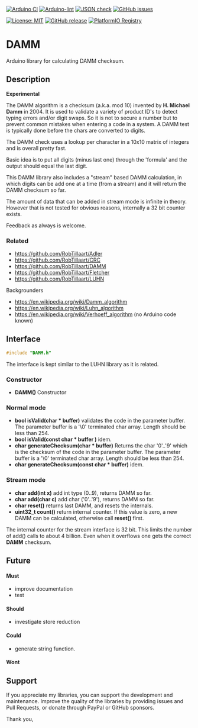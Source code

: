 
[![Arduino CI](https://github.com/RobTillaart/DAMM/workflows/Arduino%20CI/badge.svg)](https://github.com/marketplace/actions/arduino_ci)
[![Arduino-lint](https://github.com/RobTillaart/DAMM/actions/workflows/arduino-lint.yml/badge.svg)](https://github.com/RobTillaart/DAMM/actions/workflows/arduino-lint.yml)
[![JSON check](https://github.com/RobTillaart/DAMM/actions/workflows/jsoncheck.yml/badge.svg)](https://github.com/RobTillaart/DAMM/actions/workflows/jsoncheck.yml)
[![GitHub issues](https://img.shields.io/github/issues/RobTillaart/DAMM.svg)](https://github.com/RobTillaart/DAMM/issues)

[![License: MIT](https://img.shields.io/badge/license-MIT-green.svg)](https://github.com/RobTillaart/DAMM/blob/master/LICENSE)
[![GitHub release](https://img.shields.io/github/release/RobTillaart/DAMM.svg?maxAge=3600)](https://github.com/RobTillaart/DAMM/releases)
[![PlatformIO Registry](https://badges.registry.platformio.org/packages/robtillaart/library/DAMM.svg)](https://registry.platformio.org/libraries/robtillaart/DAMM)


# DAMM

Arduino library for calculating DAMM checksum.


## Description

**Experimental**

The DAMM algorithm is a checksum (a.k.a. mod 10) invented by **H. Michael Damm** in 2004. 
It is used to validate a variety of product ID's to detect typing errors and/or digit swaps.
So it is not to secure a number but to prevent common mistakes when entering a code in a system.
A DAMM test is typically done before the chars are converted to digits.

The DAMM check uses a lookup per character in a 10x10 matrix of integers and is overall pretty fast.

Basic idea is to put all digits (minus last one) through the 'formula' and the output 
should equal the last digit. 

This DAMM library also includes a "stream" based DAMM calculation, in which digits can be add 
one at a time (from a stream) and it will return the DAMM checksum so far.

The amount of data that can be added in stream mode is infinite in theory.
However that is not tested for obvious reasons, internally a 32 bit counter exists.

Feedback as always is welcome.


### Related

- https://github.com/RobTillaart/Adler
- https://github.com/RobTillaart/CRC
- https://github.com/RobTillaart/DAMM
- https://github.com/RobTillaart/Fletcher
- https://github.com/RobTillaart/LUHN

Backgrounders

- https://en.wikipedia.org/wiki/Damm_algorithm
- https://en.wikipedia.org/wiki/Luhn_algorithm
- https://en.wikipedia.org/wiki/Verhoeff_algorithm (no Arduino code known)


## Interface

```cpp
#include "DAMM.h"
```

The interface is kept similar to the LUHN library as it is related.

### Constructor

- **DAMM()** Constructor

### Normal mode

- **bool isValid(char \* buffer)** validates the code in the parameter buffer. 
The parameter buffer is a '\0' terminated char array. Length should be less than 254.
- **bool isValid(const char \* buffer )** idem.
- **char generateChecksum(char \* buffer)**
Returns the char '0'..'9' which is the checksum of the code in the parameter buffer.
The parameter buffer is a '\0' terminated char array. Length should be less than 254.
- **char generateChecksum(const char \* buffer)** idem.


### Stream mode

- **char add(int x)** add int type (0..9), returns DAMM so far.
- **char add(char c)** add char ('0'..'9'), returns DAMM so far.
- **char reset()** returns last DAMM, and resets the internals.
- **uint32_t count()** return internal counter.
If this value is zero, a new DAMM can be calculated, otherwise call **reset()** first.

The internal counter for the stream interface is 32 bit.
This limits the number of add() calls to about 4 billion.
Even when it overflows one gets the correct **DAMM** checksum.

## Future

#### Must

- improve documentation
- test

#### Should

- investigate store reduction

#### Could

- generate string function.

#### Wont


## Support

If you appreciate my libraries, you can support the development and maintenance.
Improve the quality of the libraries by providing issues and Pull Requests, or
donate through PayPal or GitHub sponsors.

Thank you,


